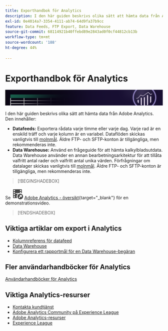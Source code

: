 ```yaml
---
title: Exporthandbok för Analytics
description: I den här guiden beskrivs olika sätt att hämta data från Adobe Analytics med dataflöden och Data Warehouse.
exl-id: 0e4014a7-3354-4111-ab74-64d9fa37b9cc
feature: Data Feeds, FTP Export, Data Warehouse
source-git-commit: 68114921b40ffebd89e2843ad0f0cf44812cb13b
workflow-type: tm+mt
source-wordcount: '188'
ht-degree: 44%

---
```


# Exporthandbok för Analytics

![Banderoll](../../assets/doc_banner_export.png)

I den här guiden beskrivs olika sätt att hämta data från Adobe Analytics. Den innehåller:

* **Datafeeds:** Exportera rådata varje timme eller varje dag. Varje rad är en enskild träff och varje kolumn är en variabel. Dataflöden skickas vanligtvis till [molnmål](/help/export/analytics-data-feed/create-feed.md). Äldre FTP- och SFTP-konton är tillgängliga, men rekommenderas inte.
* **Data Warehouse:** Använd en frågeguide för att hämta kalkylbladsutdata. Data Warehouse använder en annan bearbetningsarkitektur för att tillåta valfritt antal rader och valfritt antal unika värden. Förfrågningar om datalager skickas vanligtvis till [molnmål](/help/export/data-warehouse/create-request/dw-request-report-destinations.md). Äldre FTP- och SFTP-konton är tillgängliga, men rekommenderas inte.

>[!BEGINSHADEBOX]

Se ![VideoCheckedOut](/help/assets/icons/VideoCheckedOut.svg) [Adobe Analytics - översikt](https://video.tv.adobe.com/v/27429?quality=12&learn=on){target="_blank"} för en demonstrationsvideo.

>[!ENDSHADEBOX]


## Viktiga artiklar om export i Analytics

* [Kolumnreferens för datafeed](/help/export/analytics-data-feed/c-df-contents/datafeeds-reference.md)
* [Data Warehouse](data-warehouse/data-warehouse.md)
* [Konfigurera ett rapportmål för en Data Warehouse-begäran](/help/export/data-warehouse/create-request/dw-request-report-destinations.md)

## Fler användarhandböcker för Analytics

[Användarhandböcker för Analytics](https://experienceleague.adobe.com/docs/analytics.html?lang=sv-SE)

## Viktiga Analytics-resurser

* [Kontakta kundtjänst](https://experienceleague.adobe.com/sv?support-solution=Analytics&lang=sv#support)
* [Adobe Analytics Community på Experience League](https://experienceleaguecommunities.adobe.com/t5/adobe-analytics/ct-p/adobe-analytics-community)
* [Adobe Analytics-resurser](https://experienceleaguecommunities.adobe.com/t5/adobe-analytics-discussions/adobe-analytics-resources/m-p/276666)
* [Experience League](https://landing.adobe.com/experience-league/)
